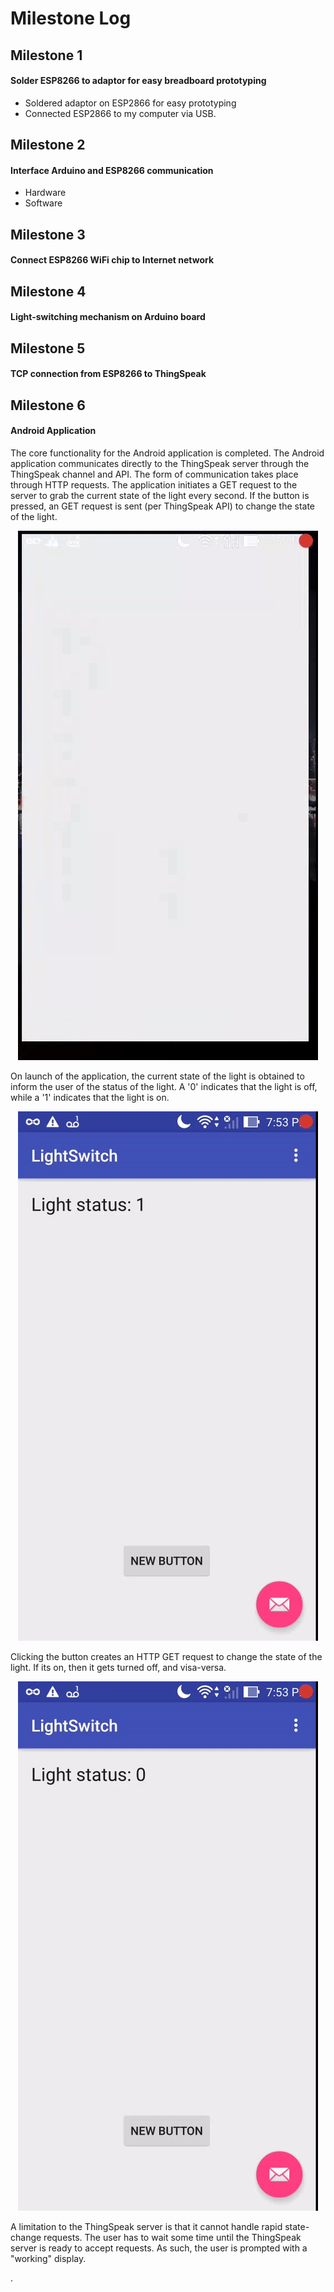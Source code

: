# Milestone Log

## Milestone 1
#### Solder ESP8266 to adaptor for easy breadboard prototyping

* Soldered adaptor on ESP2866 for easy prototyping
* Connected ESP2866 to my computer via USB.

## Milestone 2
#### Interface Arduino and ESP8266 communication
- Hardware
- Software

## Milestone 3
#### Connect ESP8266 WiFi chip to Internet network

## Milestone 4
#### Light-switching mechanism on Arduino board

## Milestone 5
#### TCP connection from ESP8266 to ThingSpeak

## Milestone 6
#### Android Application
The core functionality for the Android application is completed. The Android application communicates directly to the ThingSpeak
server through the ThingSpeak channel and API. The form of communication takes place through HTTP requests. The
application initiates a GET request to the server to grab the current state of the light every second. If the button is pressed, 
an GET request is sent (per ThingSpeak API) to change the state of the light.

<p align="center">
  <img src="https://github.com/elopezga/CSE-145-LightSwitch/blob/master/Log/screen1.gif"/>
</p>
On launch of the application, the current state of the light is obtained to inform the user of the status of the light.
A '0' indicates that the light is off, while a '1' indicates that the light is on.



<p align="center">
  <img src="https://github.com/elopezga/CSE-145-LightSwitch/blob/master/Log/screen2.gif"/>
</p>
Clicking the button creates an HTTP GET request to change the state of the light. If its on, then it gets turned off, and visa-versa.



<p align="center">
  <img src="https://github.com/elopezga/CSE-145-LightSwitch/blob/master/Log/screen3.gif"/>
</p>
A limitation to the ThingSpeak server is that it cannot handle rapid state-change requests. The user has to wait
some time until the ThingSpeak server is ready to accept requests. As such, the user is prompted with a "working" display.



.

